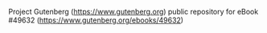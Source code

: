 Project Gutenberg (https://www.gutenberg.org) public repository for eBook #49632 (https://www.gutenberg.org/ebooks/49632)
